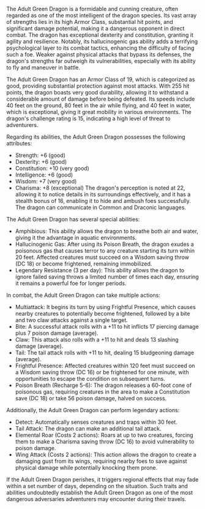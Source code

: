 The Adult Green Dragon is a formidable and cunning creature, often regarded as one of the most intelligent of the dragon species. Its vast array of strengths lies in its high Armor Class, substantial hit points, and significant damage potential, making it a dangerous opponent in direct combat. The dragon has exceptional dexterity and constitution, granting it agility and resilience. Notably, its hallucinogenic gas ability adds a terrifying psychological layer to its combat tactics, enhancing the difficulty of facing such a foe. Weaker against physical attacks that bypass its defenses, the dragon's strengths far outweigh its vulnerabilities, especially with its ability to fly and maneuver in battle.

The Adult Green Dragon has an Armor Class of 19, which is categorized as good, providing substantial protection against most attacks. With 255 hit points, the dragon boasts very good durability, allowing it to withstand a considerable amount of damage before being defeated. Its speeds include 40 feet on the ground, 80 feet in the air while flying, and 40 feet in water, which is exceptional, giving it great mobility in various environments. The dragon's challenge rating is 15, indicating a high level of threat to adventurers.

Regarding its abilities, the Adult Green Dragon possesses the following attributes: 
- Strength: +6 (good)
- Dexterity: +6 (good)
- Constitution: +10 (very good)
- Intelligence: +6 (good)
- Wisdom: +7 (very good)
- Charisma: +8 (exceptional)
The dragon's perception is noted at 22, allowing it to notice details in its surroundings effectively, and it has a stealth bonus of 16, enabling it to hide and ambush foes successfully. The dragon can communicate in Common and Draconic languages.

The Adult Green Dragon has several special abilities:
- Amphibious: This ability allows the dragon to breathe both air and water, giving it the advantage in aquatic environments.
- Hallucinogenic Gas: After using its Poison Breath, the dragon exudes a poisonous gas that causes terror to any creature starting its turn within 20 feet. Affected creatures must succeed on a Wisdom saving throw (DC 18) or become frightened, remaining immobilized.
- Legendary Resistance (3 per day): This ability allows the dragon to ignore failed saving throws a limited number of times each day, ensuring it remains a powerful foe for longer periods.

In combat, the Adult Green Dragon can take multiple actions:
- Multiattack: It begins its turn by using Frightful Presence, which causes nearby creatures to potentially become frightened, followed by a bite and two claw attacks against a single target.
- Bite: A successful attack rolls with a +11 to hit inflicts 17 piercing damage plus 7 poison damage (average).
- Claw: This attack also rolls with a +11 to hit and deals 13 slashing damage (average).
- Tail: The tail attack rolls with +11 to hit, dealing 15 bludgeoning damage (average).
- Frightful Presence: Affected creatures within 120 feet must succeed on a Wisdom saving throw (DC 16) or be frightened for one minute, with opportunities to escape the condition on subsequent turns.
- Poison Breath (Recharge 5-6): The dragon releases a 60-foot cone of poisonous gas, requiring creatures in the area to make a Constitution save (DC 18) or take 56 poison damage, halved on success. 

Additionally, the Adult Green Dragon can perform legendary actions:
- Detect: Automatically senses creatures and traps within 30 feet.
- Tail Attack: The dragon can make an additional tail attack.
- Elemental Roar (Costs 2 actions): Roars at up to two creatures, forcing them to make a Charisma saving throw (DC 16) to avoid vulnerability to poison damage.
- Wing Attack (Costs 2 actions): This action allows the dragon to create a damaging gust from its wings, requiring nearby foes to save against physical damage while potentially knocking them prone.

If the Adult Green Dragon perishes, it triggers regional effects that may fade within a set number of days, depending on the situation. Such traits and abilities undoubtedly establish the Adult Green Dragon as one of the most dangerous adversaries adventurers may encounter during their travels.